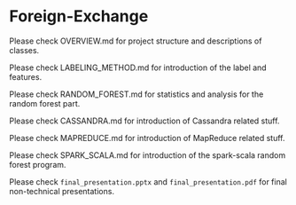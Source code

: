 # Foreign-Exchange

Please check OVERVIEW.md for project structure and descriptions of classes.

Please check LABELING_METHOD.md for introduction of the label and features.

Please check RANDOM_FOREST.md for statistics and analysis for the random forest part.

Please check CASSANDRA.md for introduction of Cassandra related stuff.

Please check MAPREDUCE.md for introduction of MapReduce related stuff.

Please check SPARK_SCALA.md for introduction of the spark-scala random forest program.

Please check `final_presentation.pptx` and `final_presentation.pdf` for final non-technical presentations.
